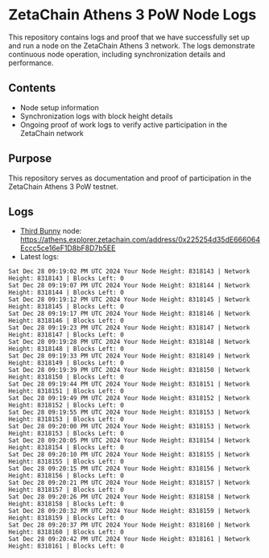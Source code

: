 # ZetaChain Athens 3 PoW Node Logs
This repository contains logs and proof that we have successfully set up and run a node on the ZetaChain Athens 3 network. The logs demonstrate continuous node operation, including synchronization details and performance.

## Contents
- Node setup information
- Synchronization logs with block height details
- Ongoing proof of work logs to verify active participation in the ZetaChain network

## Purpose
This repository serves as documentation and proof of participation in the ZetaChain Athens 3 PoW testnet.

## Logs

- [Third Bunny](https://thirdbunny.xyz/) node: https://athens.explorer.zetachain.com/address/0x225254d35dE666064Eccc5ce16eF1D8bF8D7b5EE
- Latest logs:
```
Sat Dec 28 09:19:02 PM UTC 2024 Your Node Height: 8318143 | Network Height: 8318143 | Blocks Left: 0
Sat Dec 28 09:19:07 PM UTC 2024 Your Node Height: 8318144 | Network Height: 8318144 | Blocks Left: 0
Sat Dec 28 09:19:12 PM UTC 2024 Your Node Height: 8318145 | Network Height: 8318145 | Blocks Left: 0
Sat Dec 28 09:19:17 PM UTC 2024 Your Node Height: 8318146 | Network Height: 8318146 | Blocks Left: 0
Sat Dec 28 09:19:23 PM UTC 2024 Your Node Height: 8318147 | Network Height: 8318147 | Blocks Left: 0
Sat Dec 28 09:19:28 PM UTC 2024 Your Node Height: 8318148 | Network Height: 8318148 | Blocks Left: 0
Sat Dec 28 09:19:33 PM UTC 2024 Your Node Height: 8318149 | Network Height: 8318149 | Blocks Left: 0
Sat Dec 28 09:19:39 PM UTC 2024 Your Node Height: 8318150 | Network Height: 8318150 | Blocks Left: 0
Sat Dec 28 09:19:44 PM UTC 2024 Your Node Height: 8318151 | Network Height: 8318151 | Blocks Left: 0
Sat Dec 28 09:19:49 PM UTC 2024 Your Node Height: 8318152 | Network Height: 8318152 | Blocks Left: 0
Sat Dec 28 09:19:55 PM UTC 2024 Your Node Height: 8318153 | Network Height: 8318153 | Blocks Left: 0
Sat Dec 28 09:20:00 PM UTC 2024 Your Node Height: 8318153 | Network Height: 8318153 | Blocks Left: 0
Sat Dec 28 09:20:05 PM UTC 2024 Your Node Height: 8318154 | Network Height: 8318154 | Blocks Left: 0
Sat Dec 28 09:20:10 PM UTC 2024 Your Node Height: 8318155 | Network Height: 8318155 | Blocks Left: 0
Sat Dec 28 09:20:15 PM UTC 2024 Your Node Height: 8318156 | Network Height: 8318156 | Blocks Left: 0
Sat Dec 28 09:20:21 PM UTC 2024 Your Node Height: 8318157 | Network Height: 8318157 | Blocks Left: 0
Sat Dec 28 09:20:26 PM UTC 2024 Your Node Height: 8318158 | Network Height: 8318158 | Blocks Left: 0
Sat Dec 28 09:20:32 PM UTC 2024 Your Node Height: 8318159 | Network Height: 8318159 | Blocks Left: 0
Sat Dec 28 09:20:37 PM UTC 2024 Your Node Height: 8318160 | Network Height: 8318160 | Blocks Left: 0
Sat Dec 28 09:20:42 PM UTC 2024 Your Node Height: 8318161 | Network Height: 8318161 | Blocks Left: 0
```
